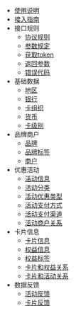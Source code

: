 - [使用说明](/)
- [接入指南](接入指南.md)
- 接口规则
  - [协议规则](接口规则/协议规则.md)
  - [参数规定](接口规则/参数规定.md)
  - [获取token](接口规则/获取token.md)
  - [返回参数](接口规则/返回参数.md)
  - [错误代码](接口规则/错误代码.md)
- 基础数据
  - [地区](基础数据/地区.md)
  - [银行](基础数据/银行.md)
  - [卡组织](基础数据/卡组织.md)
  - [货币](基础数据/货币.md)
  - [卡级别](基础数据/卡级别.md)
- 品牌商户
  - [品牌](品牌商户/品牌.md)
  - [品牌标签](品牌商户/品牌标签.md)
  - [商户](品牌商户/商户.md)
- 优惠活动
  - [活动信息](优惠活动/活动信息.md)
  - [活动分类](优惠活动/活动分类.md)
  - [活动优惠类型](优惠活动/活动优惠类型.md)
  - [活动支付方式](优惠活动/活动支付方式.md)
  - [活动支付渠道](优惠活动/活动支付渠道.md)
  - [活动商户关系](优惠活动/活动商户关系.md)
- 卡片信息
  - [卡片信息](卡片信息/卡片信息.md)
  - [权益信息](卡片信息/权益信息.md)
  - [权益标签](卡片信息/权益标签.md)
  - [卡片和权益关系](卡片信息/卡片和权益关系.md)
  - [卡片和活动关系](卡片信息/卡片和活动关系.md)
- 数据反馈
  - [活动反馈](数据反馈/活动反馈.md)
  - [卡片反馈](数据反馈/卡片反馈.md)